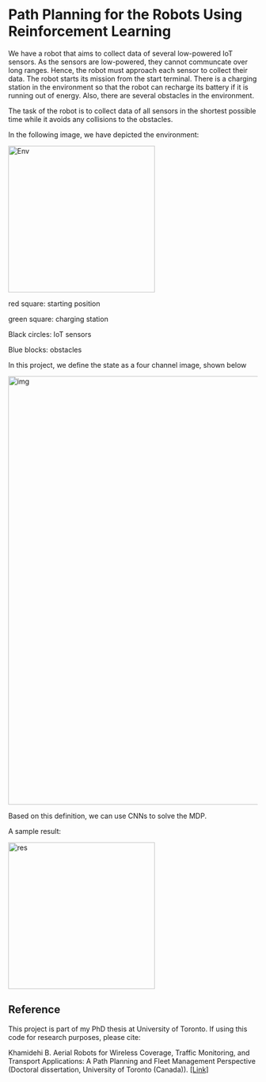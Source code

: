 # Path Planning for the Robots Using Reinforcement Learning

We have a robot that aims to collect data of several low-powered IoT sensors. As the sensors are low-powered, they cannot communcate over long ranges. Hence, the robot must approach each sensor to collect their data. The robot starts its mission from the start terminal. There is a charging station in the environment so that the robot can recharge its battery if it is running out of energy. Also, there are several obstacles in the environment. 

The task of the robot is to collect data of all sensors in the shortest possible time while it avoids any collisions to the obstacles.


In the following image, we have depicted the environment:


<img width="296" alt="Env" src="https://user-images.githubusercontent.com/37718565/167018071-d82d1445-17e9-4b01-9604-d7c2339bbd8e.png">

red square: starting position

green square: charging station

Black circles: IoT sensors

Blue blocks: obstacles


In this project, we define the state as a four channel image, shown below

<img width="865" alt="img" src="https://user-images.githubusercontent.com/37718565/167021810-200d8550-21e6-4540-ab24-c8fac41e23ef.png">

Based on this definition, we can use CNNs to solve the MDP. 








A sample result:


<img width="296" alt="res" src="https://user-images.githubusercontent.com/37718565/167018611-38facc53-ab32-42f8-99b9-014151581baa.png">



## Reference

This project is part of my PhD thesis at University of Toronto. If using this code for research purposes, please cite:

Khamidehi B. Aerial Robots for Wireless Coverage, Traffic Monitoring, and Transport Applications: A Path Planning and Fleet Management Perspective (Doctoral dissertation, University of Toronto (Canada)). [[Link]](https://www.proquest.com/openview/254c7d1708540fec5e9c8f8a62f541a5/1?pq-origsite=gscholar&cbl=18750&diss=y)
